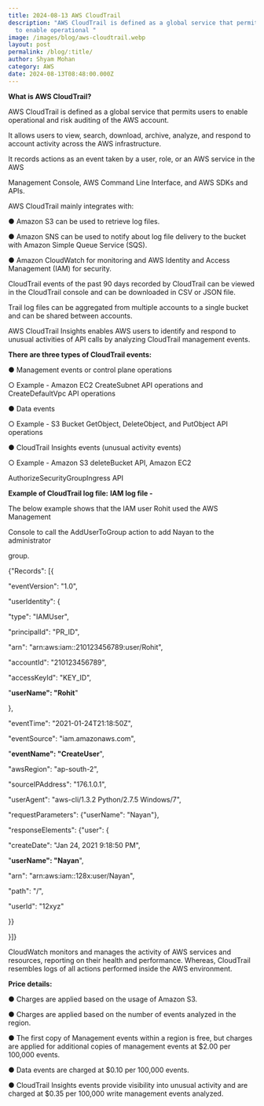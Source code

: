 ```yaml
---
title: 2024-08-13 AWS CloudTrail
description: "AWS CloudTrail is defined as a global service that permits users
  to enable operational "
image: /images/blog/aws-cloudtrail.webp
layout: post
permalink: /blog/:title/
author: Shyam Mohan
category: AWS
date: 2024-08-13T08:48:00.000Z
---
```

**What is AWS CloudTrail?**

AWS CloudTrail is defined as a global service that permits users to enable operational and risk auditing of the AWS account.

It allows users to view, search, download, archive, analyze, and respond to account activity across the AWS infrastructure.

It records actions as an event taken by a user, role, or an AWS service in the AWS

Management Console, AWS Command Line Interface, and AWS SDKs and APIs.

AWS CloudTrail mainly integrates with:

● Amazon S3 can be used to retrieve log files.

● Amazon SNS can be used to notify about log file delivery to the bucket with Amazon Simple Queue Service (SQS).

● Amazon CloudWatch for monitoring and AWS Identity and Access Management (IAM) for security.

CloudTrail events of the past 90 days recorded by CloudTrail can be viewed in the CloudTrail console and can be downloaded in CSV or JSON file.

Trail log files can be aggregated from multiple accounts to a single bucket and can be shared between accounts.

AWS CloudTrail Insights enables AWS users to identify and respond to unusual activities of API calls by analyzing CloudTrail management events.

**There are three types of CloudTrail events:**

● Management events or control plane operations

○ Example - Amazon EC2 CreateSubnet API operations and CreateDefaultVpc API operations

● Data events

○ Example - S3 Bucket GetObject, DeleteObject, and PutObject API operations

● CloudTrail Insights events (unusual activity events)

○ Example - Amazon S3 deleteBucket API, Amazon EC2

AuthorizeSecurityGroupIngress API

**Example of CloudTrail log file:**
	   **IAM log file -**

The below example shows that the IAM user Rohit used the AWS Management

Console to call the AddUserToGroup action to add Nayan to the administrator

group.

{"Records": [{

"eventVersion": "1.0",

"userIdentity": {

"type": "IAMUser",

"principalId": "PR_ID",

"arn": "arn:aws:iam::210123456789:user/Rohit",

"accountId": "210123456789",

"accessKeyId": "KEY_ID",

"**userName": "Rohit**"

},

"eventTime": "2021-01-24T21:18:50Z",

"eventSource": "iam.amazonaws.com",

"**eventName": "CreateUser**",

"awsRegion": "ap-south-2",

"sourceIPAddress": "176.1.0.1",

"userAgent": "aws-cli/1.3.2 Python/2.7.5 Windows/7",

"requestParameters": {"userName": "Nayan"},

"responseElements": {"user": {

"createDate": "Jan 24, 2021 9:18:50 PM",

"**userName": "Nayan**",

"arn": "arn:aws:iam::128x:user/Nayan",

"path": "/",

"userId": "12xyz"

}}

}]}

CloudWatch monitors and manages the activity of AWS services and resources, reporting on their health and performance. Whereas, CloudTrail resembles logs of all actions performed inside the AWS environment.

**Price details:**

● Charges are applied based on the usage of Amazon S3.

● Charges are applied based on the number of events analyzed in the region.

● The first copy of Management events within a region is free, but charges are applied for additional copies of management events at $2.00 per 100,000 events.

● Data events are charged at $0.10 per 100,000 events.

● CloudTrail Insights events provide visibility into unusual activity and are charged at $0.35 per 100,000 write management events analyzed.
